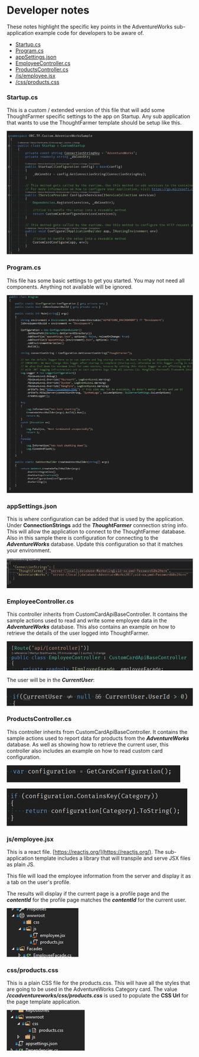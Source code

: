 # Developer notes

These notes highlight the specific key points in the AdventureWorks sub-application example code for developers to be aware of. 

* [Startup.cs](https://community.thoughtfarmer.com/content/111837/developer-notes#startup)
* [Program.cs](https://community.thoughtfarmer.com/content/111837/developer-notes#program)
* [appSettings.json](https://community.thoughtfarmer.com/content/111837/developer-notes#appsettings)
* [EmployeeController.cs](https://community.thoughtfarmer.com/content/111837/developer-notes#employee)
* [ProductsController.cs](https://community.thoughtfarmer.com/content/111837/developer-notes#products)
* [/js/employee.jsx](https://community.thoughtfarmer.com/content/111837/developer-notes#jsemployee)
* [/css/products.css](https://community.thoughtfarmer.com/content/111837/developer-notes#cssproduct)

### Startup.cs <a id="startup"></a>

This is a custom / extended version of this file that will add some ThoughtFarmer specific settings to the app on Startup. Any sub application that wants to use the ThoughtFarmer template should be setup like this.

![](../../../.gitbook/assets/11%20%282%29.png)

### Program.cs <a id="program"></a>

This file has some basic settings to get you started. You may not need all components. Anything not available will be ignored.

![](../../../.gitbook/assets/12%20%283%29.png)

### appSettings.json <a id="appsettings"></a>

This is where configuration can be added that is used by the application. Under **ConnectionStrings** add the _**ThoughtFarmer**_ connection string info. This will allow the application to connect to the ThoughtFarmer database. Also in this sample there is configuration for connecting to the _**AdventureWorks**_ database. Update this configuration so that it matches your environment.

![](../../../.gitbook/assets/13.png)

### EmployeeController.cs <a id="employee"></a>

This controller inherits from CustomCardApiBaseController. It contains the sample actions used to read and write some employee data in the _**AdventureWorks**_ database. This also contains an example on how to retrieve the details of the user logged into ThoughtFarmer.

![](../../../.gitbook/assets/14%20%281%29.png)

The user will be in the _**CurrentUser**_:

![](../../../.gitbook/assets/15%20%282%29.png)

### ProductsController.cs <a id="products"></a>

This controller inherits from CustomCardApiBaseController. It contains the sample actions used to report data for products from the _**AdventureWorks**_ database. As well as showing how to retrieve the current user, this controller also includes an example on how to read custom card configuration.  


![](../../../.gitbook/assets/16.png)

![](../../../.gitbook/assets/17.png)

### js/employee.jsx

This is a react file. [https://reactjs.org/](https://reactjs.org/). The sub-application template includes a library that will transpile and serve JSX files as plain JS.  
  
This file will load the employee information from the server and display it as a tab on the user's profile.  
  
The results will display if the current page is a profile page and the _**contentId**_ for the profile page matches the _**contentId**_ for the current user.

![](../../../.gitbook/assets/18%20%281%29.png)

### css/products.css <a id="cssproduct"></a>

This is a plain CSS file for the products.css. This will have all the styles that are going to be used in the AdventureWorks Category card. The value _**/ccadventureworks/css/products.css**_ is used to populate the **CSS Url** for the page template application.   


![](../../../.gitbook/assets/19%20%281%29.png)

